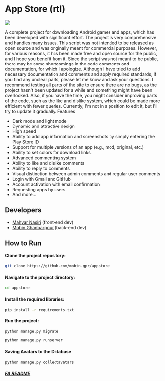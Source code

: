 # App Store (rtl)
<img src="https://github.com/mobin-gpr/appstore/blob/main/screenshots/cover.png">

A complete project for downloading Android games and apps, which has been developed with significant effort. The project is very comprehensive and handles many issues. This script was not intended to be released as open source and was originally meant for commercial purposes. However, for various reasons, it has been made free and open source for the public, and I hope you benefit from it. Since the script was not meant to be public, there may be some shortcomings in the code comments and documentation, for which I apologize. Although I have tried to add necessary documentation and comments and apply required standards, if you find any unclear parts, please let me know and ask your questions. I recommend testing all parts of the site to ensure there are no bugs, as the project hasn't been updated for a while and something might have been overlooked. Also, if you have the time, you might consider improving parts of the code, such as the like and dislike system, which could be made more efficient with fewer queries. Currently, I'm not in a position to edit it, but I'll try to update it gradually.
Features

- Dark mode and light mode
- Dynamic and attractive design
- High speed
- Ability to add app information and screenshots by simply entering the Play Store ID
- Support for multiple versions of an app (e.g., mod, original, etc.)
- Ability to set colors for download links
- Advanced commenting system
- Ability to like and dislike comments
- Ability to reply to comments
- Visual distinction between admin comments and regular user comments
- Login with Gmail and GitHub
- Account activation with email confirmation
- Requesting apps by users
- And more...

## Developers

- [Mahyar Nasiri](https://github.com/Mhyar-nsi) (front-end dev)
- [Mobin Ghanbarpour](https://github.com/mobin-gpr/) (back-end dev)

## How to Run


#### Clone the project repository:

```bash
git clone https://github.com/mobin-gpr/appstore
```
#### Navigate to the project directory:

```bash
cd appstore
```
#### Install the required libraries:

```bash
pip install -r requirements.txt
```
#### Run the project:

```bash
python manage.py migrate
```
```bash
python manage.py runserver
```
#### Saving Avatars to the Database

```bash
python manage.py collectavatars
```
##### [FA README](https://github.com/mobin-gpr/appstore/blob/main/README-FA.md)

